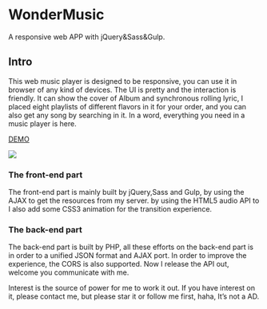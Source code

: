 # WonderMusic
A responsive web APP with jQuery&Sass&Gulp.
## Intro

This web music player is designed to be responsive, you can use it in browser of any kind of devices. The UI is pretty and the interaction is friendly. It can show the cover of Album and synchronous rolling lyric, I placed eight playlists of different flavors in it for your order, and you can also get any song by searching in it. In a word, everything you need in a music player is here.

[DEMO](http://www.joycesong.com/WonderMusic/index.html)

![](https://github.com/joyce-song/WonderMusic/blob/master/screenshot.jpg)




### The front-end part

The front-end part is mainly built by jQuery,Sass and Gulp, by using the AJAX to get the resources from my server. by using the HTML5 audio API to I also add some CSS3 animation for the transition experience.

### The back-end part

The back-end part is built by PHP, all these efforts on the back-end part is in order to a unified JSON format and AJAX port. In order to improve the experience, the CORS is also supported.
Now I release the API out, welcome you communicate with me.

Interest is the source of power for me to work it out. If you have interest on it, please contact me, but please star it or follow me first, haha, It’s not a AD.
